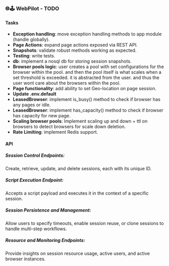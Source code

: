 ### 🌐🕹️ WebPilot - TODO
#### Tasks
- **Exception handling**: move exception handling methods to app module (handle globally).
- **Page Actions**: expand page actions exposed via REST API.
- **Snapshots**: validate robust methods working as expected.
- **Testing**: write tests.
- **db**: implement a nosql db for storing session snapshots.
- **Browser pools logic**: user creates a pool with set configurations for the browser within the pool. and then the pool itself is what scales when a set threshold is exceeded. it is abstracted from the user. and thus the user wont care about the browsers within the pool.
- **Page functionality**: add ability to set Geo-location on page session.
- **Update .env.default**
- **LeasedBrowser**: implement is_busy() method to check if browser has any pages or idle.
- **LeasedBrowser**: implement has_capacity() method to check if browser has capacity for new page.
- **Scaling browser pools**: Implement scaling up and down + ttl on browsers to detect browsers for scale down deletion.
- **Rate Limiting**: implement Redis support.

#### API
##### Session Control Endpoints:
Create, retrieve, update, and delete sessions, each with its unique ID.
##### Script Execution Endpoint:
Accepts a script payload and executes it in the context of a specific session.
##### Session Persistence and Management:
Allow users to specify timeouts, enable session reuse, or clone sessions to handle multi-step workflows.
##### Resource and Monitoring Endpoints:
Provide insights on session resource usage, active users, and active browser instances.
